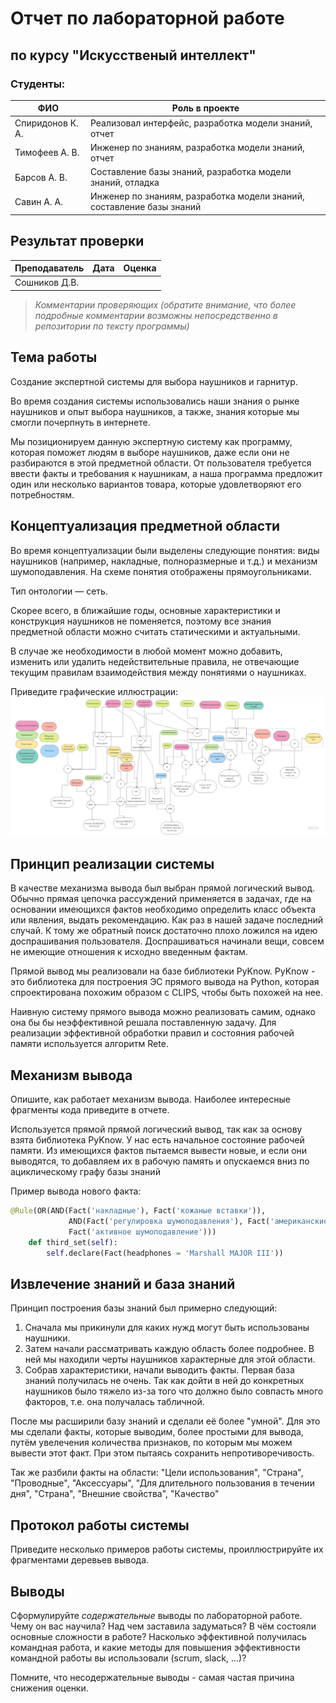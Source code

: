 # Отчет по лабораторной работе
## по курсу "Искусственый интеллект"

### Студенты: 

| ФИО       | Роль в проекте                     |
|-----------|------------------------------------|
| Спиридонов К. А.| Реализовал интерфейс, разработка модели знаний, отчет|
| Тимофеев А. В. | Инженер по знаниям, разработка модели знаний, отчет |
| Барсов А. В.| Составление базы знаний, разработка модели знаний, отладка|
| Савин А. А.| Инженер по знаниям, разработка модели знаний, составление базы знаний |

## Результат проверки

| Преподаватель     | Дата         |  Оценка       |
|-------------------|--------------|---------------|
| Сошников Д.В. |              |               |

> *Комментарии проверяющих (обратите внимание, что более подробные комментарии возможны непосредственно в репозитории по тексту программы)*

## Тема работы

Создание экспертной системы для выбора наушников и гарнитур.

Во время создания системы использовались наши знания о рынке наушников и опыт выбора наушников, а также, знания которые мы смогли почерпнуть в интернете.

Мы позиционируем данную экспертную систему как программу, которая поможет людям в выборе наушников, даже если они не разбираются в этой предметной области. От пользователя требуется ввести факты и требования к наушникам, а наша программа предложит один или несколько вариантов товара, которые удовлетворяют его потребностям. 


## Концептуализация предметной области

Во время концептуализации были выделены следующие понятия: виды наушников (например, накладные, полноразмерные и т.д.) и механизм шумоподавления. На схеме понятия отображены прямоугольниками.

Тип онтологии — сеть.

Скорее всего, в ближайшие годы, основные характеристики и конструкция наушников не поменяется, поэтому все знания предметной области можно считать статическими и актуальными.

В случае же необходимости в любой момент можно добавить, изменить или удалить недействительные правила, не отвечающие текущим правилам взаимодействия между понятиями о наушниках.


Приведите графические иллюстрации:
![Концептуализация](img/Headphones.jpg)

## Принцип реализации системы


В качестве механизма вывода был выбран прямой логический вывод.
Обычно прямая цепочка рассуждений применяется в задачах, где на основании имеющихся фактов необходимо определить класс объекта или явления, выдать рекомендацию. Как раз в нашей задаче последний случай. К тому же обратный поиск достаточно плохо ложился на идею доспрашивания пользователя. Доспрашиваться начинали вещи, совсем не имеющие отношения к исходно введенным фактам.

Прямой вывод мы реализовали на базе библиотеки PyKnow. PyKnow - это библиотека для построения ЭС прямого вывода на Python, которая спроектирована похожим образом с CLIPS, чтобы быть похожей на нее.

Наивную систему прямого вывода можно реализовать самим, однако она бы бы неэффективной решала поставленную задачу. Для реализации эффективной обработки правил и состояния рабочей памяти используется алгоритм Rete.


## Механизм вывода

Опишите, как работает механизм вывода. Наиболее интересные фрагменты кода приведите в отчете.

Используется прямой прямой логический вывод, так как за основу взята библиотека PyKnow. У нас есть начальное состояние рабочей памяти. Из 
имеющихся фактов пытаемся вывести новые, и если они выводятся, то добавляем их в рабочую память и опускаемся вниз по ациклическому
графу базы знаний

Пример вывода нового факта:

```python
@Rule(OR(AND(Fact('накладные'), Fact('кожаные вставки')), 
             AND(Fact('регулировка шумоподавления'), Fact('американские'), Fact('шумоподавление')), 
             Fact('активное шумоподавление')))
    def third_set(self):
        self.declare(Fact(headphones = 'Marshall MAJOR III'))
```



## Извлечение знаний и база знаний

Принцип построения базы знаний был примерно следующий:
1. Сначала мы прикинули для каких нужд могут быть использованы наушники.
1. Затем начали рассматривать каждую область более подробнее. В ней мы находили черты
наушников характерные для этой области.
1. Собрав характеристики, начали выводить факты. 
Первая база знаний получилась не очень. Так как дойти в ней до конкретных наушников
было тяжело из-за того что должно было совпасть много факторов, т.е. она получалась табличной.

После мы расширили базу знаний и сделали её более "умной".
Для это мы сделали факты, которые выводим, более простыми 
для вывода, путём увелечения количества признаков, по которым мы можем вывести этот факт. При
этом пытаясь сохранить непротиворечивость.

Так же разбили факты на области: "Цели использования", "Страна", "Проводные", "Аксессуары", "Для длительного пользования в течении дня",
"Страна", "Внешние свойства", "Качество"

## Протокол работы системы

Приведите несколько примеров работы системы, проиллюстрируйте их фрагментами деревьев вывода.

## Выводы

Сформулируйте *содержательные* выводы по лабораторной работе. Чему он вас научила? 
Над чем заставила задуматься? В чём состояли основные сложности в работе? Насколько эффективной получилась командная работа, и какие методы для повышения эффективности командной работы вы использовали (scrum, slack, ...)?

Помните, что несодержательные выводы -
самая частая причина снижения оценки.
